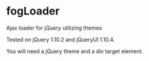 fogLoader
=========

Ajax loader for jQuery utilizing themes

Tested on jQuery 1.10.2 and jQueryUI 1.10.4.

You will need a jQuery theme and a div target element.
